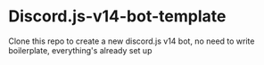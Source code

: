 # Discord.js-v14-bot-template
Clone this repo to create a new discord.js v14 bot, no need to write boilerplate, everything's already set up
